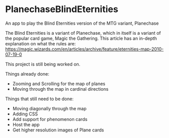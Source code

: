 # PlanechaseBlindEternities
An app to play the Blind Eternities version of the MTG variant, Planechase

The Blind Eternities is a variant of Planechase, which in itself is a variant of the popular card game, Magic the Gathering.
This article has an in-depth explanation on what the rules are: https://magic.wizards.com/en/articles/archive/feature/eternities-map-2010-07-19-0

This project is still being worked on.

Things already done:
* Zooming and Scrolling for the map of planes
* Moving through the map in cardinal directions

Things that still need to be done:
* Moving diagonally through the map
* Adding CSS
* Add support for phenomenon cards
* Host the app
* Get higher resolution images of Plane cards
